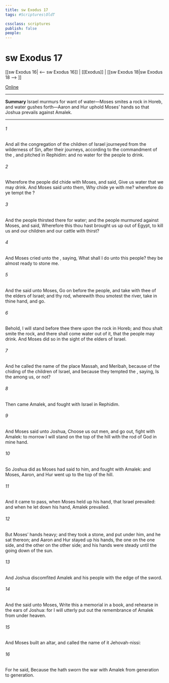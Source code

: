 ```yaml
---
title: sw Exodus 17
tags: #Scriptures\OldT

cssclass: scriptures
publish: false
people:
---
```


# sw Exodus 17
[[sw Exodus 16| <-- sw Exodus 16]] | [[Exodus]] | [[sw Exodus 18|sw Exodus 18 --> ]]

[Online](https://churchofjesuschrist.org/study/scriptures/ot/ex/17?lang=eng)

---
__Summary__
Israel murmurs for want of water—Moses smites a rock in Horeb, and water gushes forth—Aaron and Hur uphold Moses’ hands so that Joshua prevails against Amalek.

---
###### 1 
And all the congregation of the children of Israel journeyed from the wilderness of Sin, after their journeys, according to the commandment of the , and pitched in Rephidim: and  no water for the people to drink.

###### 2 
Wherefore the people did chide with Moses, and said, Give us water that we may drink. And Moses said unto them, Why chide ye with me? wherefore do ye tempt the ?

###### 3 
And the people thirsted there for water; and the people murmured against Moses, and said, Wherefore  this  thou hast brought us up out of Egypt, to kill us and our children and our cattle with thirst?

###### 4 
And Moses cried unto the , saying, What shall I do unto this people? they be almost ready to stone me.

###### 5 
And the  said unto Moses, Go on before the people, and take with thee of the elders of Israel; and thy rod, wherewith thou smotest the river, take in thine hand, and go.

###### 6 
Behold, I will stand before thee there upon the rock in Horeb; and thou shalt smite the rock, and there shall come water out of it, that the people may drink. And Moses did so in the sight of the elders of Israel.

###### 7 
And he called the name of the place Massah, and Meribah, because of the chiding of the children of Israel, and because they tempted the , saying, Is the  among us, or not?

###### 8 
Then came Amalek, and fought with Israel in Rephidim.

###### 9 
And Moses said unto Joshua, Choose us out men, and go out, fight with Amalek: to morrow I will stand on the top of the hill with the rod of God in mine hand.

###### 10 
So Joshua did as Moses had said to him, and fought with Amalek: and Moses, Aaron, and Hur went up to the top of the hill.

###### 11 
And it came to pass, when Moses held up his hand, that Israel prevailed: and when he let down his hand, Amalek prevailed.

###### 12 
But Moses’ hands  heavy; and they took a stone, and put  under him, and he sat thereon; and Aaron and Hur stayed up his hands, the one on the one side, and the other on the other side; and his hands were steady until the going down of the sun.

###### 13 
And Joshua discomfited Amalek and his people with the edge of the sword.

###### 14 
And the  said unto Moses, Write this  a memorial in a book, and rehearse  in the ears of Joshua: for I will utterly put out the remembrance of Amalek from under heaven.

###### 15 
And Moses built an altar, and called the name of it Jehovah-nissi:

###### 16 
For he said, Because the  hath sworn  the   war with Amalek from generation to generation.

